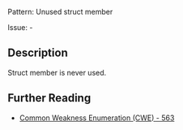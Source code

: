Pattern: Unused struct member

Issue: -

## Description

Struct member is never used.

## Further Reading

* [Common Weakness Enumeration (CWE) - 563](https://cwe.mitre.org/data/definitions/563.html)